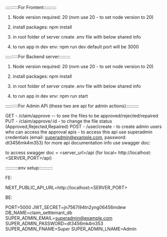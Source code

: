 ::::::::::For Frontent::::::::::

1. Node version required:
20  (nvm use 20 - to set node version to 20)

1. install packages:
npm install

3. in root folder of server create .env file with below shared info

4. to run app in dev env:
npm run dev
default port will be 3000

::::::::::For Backend server:::::::::

1. Node version required:
20  (nvm use 20 - to set node version to 20)

2. install packages:
npm install

3. in root folder of server create .env file with below shared info

4. to run app in dev env:
npm run start



::::::::::For Admin APi (these two are api for admin actions)::::::::::

GET - /claim/approve -- to see the files to be approved/rejected/repaired
PUT - /claim/approve/:id - to change the file status (Approved,Rejected,Repaired)
POST - /user/create - to create admin users who can access the approval apis - to access this api use superadmin credentials (email: superadmin@example.com, password: dt3456mk4m353)
for more api documentation info use swagger doc:

to access swagger doc = <server_url>/api (for local=   http://localhost:<SERVER_PORT>/api)



::::::::::env setup:::::::::::

FE:

NEXT_PUBLIC_API_URL=http://localhost:<SERVER_PORT>


BE:

PORT=5000
JWT_SECRET=jn7567i94tn2yng06456mdew
DB_NAME=claim_settlemant_db
SUPER_ADMIN_EMAIL=superadmin@example.com
SUPER_ADMIN_PASSWORD=dt3456mk4m353
SUPER_ADMIN_FNAME=Super
SUPER_ADMIN_LNAME=Admin